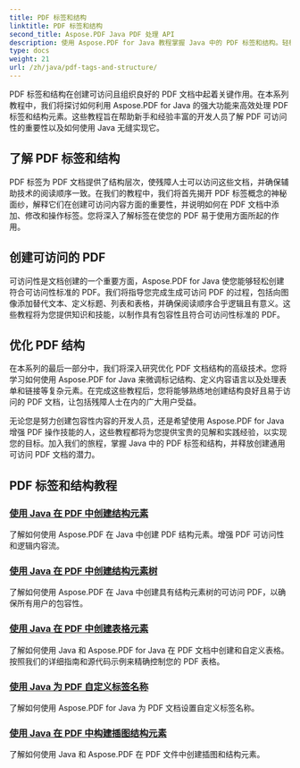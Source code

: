 ```yaml
---
title: PDF 标签和结构
linktitle: PDF 标签和结构
second_title: Aspose.PDF Java PDF 处理 API
description: 使用 Aspose.PDF for Java 教程掌握 Java 中的 PDF 标签和结构。轻松创建可访问且有条理的 PDF。
type: docs
weight: 21
url: /zh/java/pdf-tags-and-structure/
---
```

PDF 标签和结构在创建可访问且组织良好的 PDF 文档中起着关键作用。在本系列教程中，我们将探讨如何利用 Aspose.PDF for Java 的强大功能来高效处理 PDF 标签和结构元素。这些教程旨在帮助新手和经验丰富的开发人员了解 PDF 可访问性的重要性以及如何使用 Java 无缝实现它。

## 了解 PDF 标签和结构

PDF 标签为 PDF 文档提供了结构层次，使残障人士可以访问这些文档，并确保辅助技术的阅读顺序一致。在我们的教程中，我们将首先揭开 PDF 标签概念的神秘面纱，解释它们在创建可访问内容方面的重要性，并说明如何在 PDF 文档中添加、修改和操作标签。您将深入了解标签在使您的 PDF 易于使用方面所起的作用。

## 创建可访问的 PDF

可访问性是文档创建的一个重要方面，Aspose.PDF for Java 使您能够轻松创建符合可访问性标准的 PDF。我们将指导您完成生成可访问 PDF 的过程，包括向图像添加替代文本、定义标题、列表和表格，并确保阅读顺序合乎逻辑且有意义。这些教程将为您提供知识和技能，以制作具有包容性且符合可访问性标准的 PDF。

## 优化 PDF 结构

在本系列的最后一部分中，我们将深入研究优化 PDF 文档结构的高级技术。您将学习如何使用 Aspose.PDF for Java 来微调标记结构、定义内容语言以及处理表单和链接等复杂元素。在完成这些教程后，您将能够熟练地创建结构良好且易于访问的 PDF 文档，让包括残障人士在内的广大用户受益。

无论您是努力创建包容性内容的开发人员，还是希望使用 Aspose.PDF for Java 增强 PDF 操作技能的人，这些教程都将为您提供宝贵的见解和实践经验，以实现您的目标。加入我们的旅程，掌握 Java 中的 PDF 标签和结构，并释放创建通用可访问 PDF 文档的潜力。

## PDF 标签和结构教程
### [使用 Java 在 PDF 中创建结构元素](./create-structure-element-in-pdf-using-java/)
了解如何使用 Aspose.PDF 在 Java 中创建 PDF 结构元素。增强 PDF 可访问性和逻辑内容流。
### [使用 Java 在 PDF 中创建结构元素树](./create-structure-element-tree-in-pdf-using-java/)
了解如何使用 Aspose.PDF 在 Java 中创建具有结构元素树的可访问 PDF，以确保所有用户的包容性。
### [使用 Java 在 PDF 中创建表格元素](./create-table-element-in-pdf-using-java/)
了解如何使用 Java 和 Aspose.PDF for Java 在 PDF 文档中创建和自定义表格。按照我们的详细指南和源代码示例来精确控制您的 PDF 表格。
### [使用 Java 为 PDF 自定义标签名称](./custom-tag-name-for-pdf-using-java/)
了解如何使用 Aspose.PDF for Java 为 PDF 文档设置自定义标签名称。
### [使用 Java 在 PDF 中构建插图结构元素](./illustration-structure-elements-in-pdf-using-java/)
了解如何使用 Java 和 Aspose.PDF 在 PDF 文件中创建插图和结构元素。